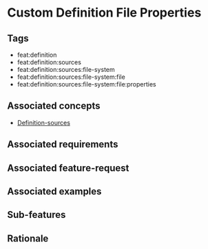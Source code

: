 # Custom Definition File Properties

## Tags

- feat:definition
- feat:definition:sources
- feat:definition:sources:file-system
- feat:definition:sources:file-system:file
- feat:definition:sources:file-system:file:properties

## Associated concepts

- [Definition-sources](../../../../../../concepts/definition/sources.md)

## Associated requirements

## Associated feature-request

## Associated examples

## Sub-features

## Rationale
